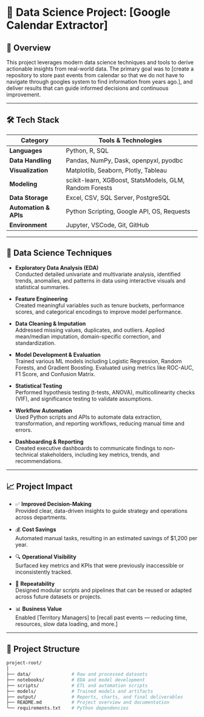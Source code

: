 # 🧠 Data Science Project: [Google Calendar Extractor]

## 📌 Overview

This project leverages modern data science techniques and tools to derive actionable insights from real-world data. The primary goal was to [create a repository to store past events from calendar so that we do not have to navigate through googles system to find information from years ago.], and deliver results that can guide informed decisions and continuous improvement.

---

## 🛠️ Tech Stack

| Category             | Tools & Technologies                                     |
|----------------------|-----------------------------------------------------------|
| **Languages**         | Python, R, SQL                                            |
| **Data Handling**     | Pandas, NumPy, Dask, openpyxl, pyodbc                    |
| **Visualization**     | Matplotlib, Seaborn, Plotly, Tableau                     |
| **Modeling**          | scikit-learn, XGBoost, StatsModels, GLM, Random Forests  |
| **Data Storage**      | Excel, CSV, SQL Server, PostgreSQL                       |
| **Automation & APIs** | Python Scripting, Google API, OS, Requests               |
| **Environment**       | Jupyter, VSCode, Git, GitHub                             |

---

## 🧪 Data Science Techniques

- **Exploratory Data Analysis (EDA)**  
  Conducted detailed univariate and multivariate analysis, identified trends, anomalies, and patterns in data using interactive visuals and statistical summaries.

- **Feature Engineering**  
  Created meaningful variables such as tenure buckets, performance scores, and categorical encodings to improve model performance.

- **Data Cleaning & Imputation**  
  Addressed missing values, duplicates, and outliers. Applied mean/median imputation, domain-specific correction, and standardization.

- **Model Development & Evaluation**  
  Trained various ML models including Logistic Regression, Random Forests, and Gradient Boosting. Evaluated using metrics like ROC-AUC, F1 Score, and Confusion Matrix.

- **Statistical Testing**  
  Performed hypothesis testing (t-tests, ANOVA), multicollinearity checks (VIF), and significance testing to validate assumptions.

- **Workflow Automation**  
  Used Python scripts and APIs to automate data extraction, transformation, and reporting workflows, reducing manual time and errors.

- **Dashboarding & Reporting**  
  Created executive dashboards to communicate findings to non-technical stakeholders, including key metrics, trends, and recommendations.

---

## 📈 Project Impact

- ✅ **Improved Decision-Making**  
  Provided clear, data-driven insights to guide strategy and operations across departments.

- 💰 **Cost Savings**  
  Automated manual tasks, resulting in an estimated savings of $1,200 per year.

- 🔍 **Operational Visibility**  
  Surfaced key metrics and KPIs that were previously inaccessible or inconsistently tracked.

- 🔄 **Repeatability**  
  Designed modular scripts and pipelines that can be reused or adapted across future datasets or projects.

- 📊 **Business Value**  
  Enabled [Territory Managers] to [recall past events — reducing time, resources, slow data loading, and more.]

---

## 📂 Project Structure

```bash
project-root/
│
├── data/               # Raw and processed datasets
├── notebooks/          # EDA and model development
├── scripts/            # ETL and automation scripts
├── models/             # Trained models and artifacts
├── output/             # Reports, charts, and final deliverables
├── README.md           # Project overview and documentation
└── requirements.txt    # Python dependencies
